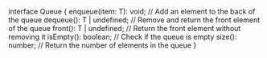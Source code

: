 interface Queue<T> {
enqueue(item: T): void;      // Add an element to the back of the queue
dequeue(): T | undefined;    // Remove and return the front element of the queue
front(): T | undefined;      // Return the front element without removing it
isEmpty(): boolean;          // Check if the queue is empty
size(): number;              // Return the number of elements in the queue
}
